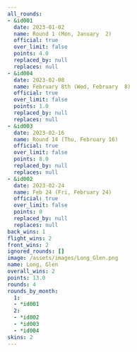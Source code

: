 ```yaml
---
all_rounds:
- &id001
  date: 2023-01-02
  name: Round 1 (Mon, January  2)
  official: true
  over_limit: false
  points: 4.0
  replaced_by: null
  replaces: null
- &id004
  date: 2023-02-08
  name: February 8th (Wed, February  8)
  official: true
  over_limit: false
  points: 1.0
  replaced_by: null
  replaces: null
- &id003
  date: 2023-02-16
  name: Round 14 (Thu, February 16)
  official: true
  over_limit: false
  points: 8.0
  replaced_by: null
  replaces: null
- &id002
  date: 2023-02-24
  name: Feb 24 (Fri, February 24)
  official: true
  over_limit: false
  points: 0
  replaced_by: null
  replaces: null
back_wins: 1
flight_wins: 2
front_wins: 2
ignored_rounds: []
image: /assets/images/Long_Glen.png
name: Long, Glen
overall_wins: 2
points: 13.0
rounds: 4
rounds_by_month:
  1:
  - *id001
  2:
  - *id002
  - *id003
  - *id004
skins: 2
---
```

